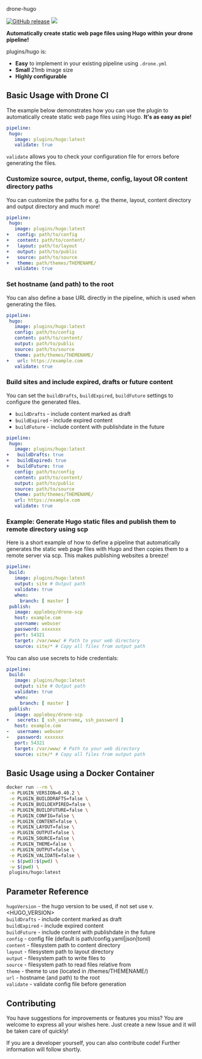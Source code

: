 drone-hugo

[![GitHub release](https://img.shields.io/github/release/drone-plugins/drone-hugo.svg)](https://github.com/plugins/hugo/releases) ![](https://img.shields.io/badge/hugo%20version-v0.42-ff69b4.svg)

**Automatically create static web page files using Hugo within your drone pipeline!**

plugins/hugo is:

- **Easy** to implement in your existing pipeline using `.drone.yml`
- **Small** 21mb image size
- **Highly configurable**

## Basic Usage with Drone CI

The example below demonstrates how you can use the plugin to automatically create static web page files using Hugo. **It's as easy as pie!**

```yml
pipeline:
 hugo:
   image: plugins/hugo:latest
   validate: true
```

`validate` allows you to check your configuration file for errors before generating the files.

### Customize source, output, theme, config, layout OR content directory paths

You can customize the paths for e. g. the theme, layout, content directory and output directory and much more!

```yml
pipeline:
 hugo:
   image: plugins/hugo:latest
+   config: path/to/config
+   content: path/to/content/
+   layout: path/to/layout
+   output: path/to/public
+   source: path/to/source
+   theme: path/themes/THEMENAME/
   validate: true
```

### Set hostname (and path) to the root

You can also define a base URL directly in the pipeline, which is used when generating the files.

```yml
pipeline:
 hugo:
   image: plugins/hugo:latest
   config: path/to/config
   content: path/to/content/
   output: path/to/public
   source: path/to/source
   theme: path/themes/THEMENAME/
+   url: https://example.com
   validate: true
```

### Build sites and include expired, drafts or future content

You can set the `buildDrafts`, `buildExpired`, `buildFuture` settings to configure the generated files.

- `buildDrafts` - include content marked as draft
- `buildExpired` - include expired content
- `buildFuture` - include content with publishdate in the future

```yml
pipeline:
 hugo:
   image: plugins/hugo:latest
+   buildDrafts: true
+   buildExpired: true
+   buildFuture: true
   config: path/to/config
   content: path/to/content/
   output: path/to/public
   source: path/to/source
   theme: path/themes/THEMENAME/
   url: https://example.com
   validate: true
```

### **Example**: Generate Hugo static files and publish them to remote directory using scp

Here is a short example of how to define a pipeline that automatically generates the static web page files with Hugo and then copies them to a remote server via scp. This makes publishing websites a breeze!

```yml
pipeline:
 build:
   image: plugins/hugo:latest
   output: site # Output path
   validate: true
   when:
     branch: [ master ]
 publish:
   image: appleboy/drone-scp
   host: example.com
   username: webuser
   password: xxxxxxx
   port: 54321
   target: /var/www/ # Path to your web directory
   source: site/* # Copy all files from output path
```

You can also use secrets to hide credentials:

```yml
pipeline:
 build:
   image: plugins/hugo:latest
   output: site # Output path
   validate: true
   when:
     branch: [ master ]
 publish:
   image: appleboy/drone-scp
+   secrets: [ ssh_username, ssh_password ]
   host: example.com
-   username: webuser
-   password: xxxxxxx
   port: 54321
   target: /var/www/ # Path to your web directory
   source: site/* # Copy all files from output path
```

## Basic Usage using a Docker Container

```bash
docker run --rm \
 -e PLUGIN_VERSION=0.40.2 \
 -e PLUGIN_BUILDDRAFTS=false \
 -e PLUGIN_BUILDEXPIRED=false \
 -e PLUGIN_BUILDFUTURE=false \
 -e PLUGIN_CONFIG=false \
 -e PLUGIN_CONTENT=false \
 -e PLUGIN_LAYOUT=false \
 -e PLUGIN_OUTPUT=false \
 -e PLUGIN_SOURCE=false \
 -e PLUGIN_THEME=false \
 -e PLUGIN_OUTPUT=false \
 -e PLUGIN_VALIDATE=false \
 -v $(pwd):$(pwd) \
 -w $(pwd) \
 plugins/hugo:latest
```

## Parameter Reference

`hugoVersion` - the hugo version to be used, if not set use v.<HUGO_VERSION>  
`buildDrafts` - include content marked as draft<br>
`buildExpired` - include expired content<br>
`buildFuture` - include content with publishdate in the future<br>
`config` - config file (default is path/config.yaml|json|toml)<br>
`content` - filesystem path to content directory<br>
`layout` - filesystem path to layout directory<br>
`output` - filesystem path to write files to<br>
`source` - filesystem path to read files relative from<br>
`theme` - theme to use (located in /themes/THEMENAME/)<br>
`url` - hostname (and path) to the root<br>
`validate` - validate config file before generation

## Contributing

You have suggestions for improvements or features you miss? You are welcome to express all your wishes here. Just create a new Issue and it will be taken care of quickly!

If you are a developer yourself, you can also contribute code! Further information will follow shortly.
